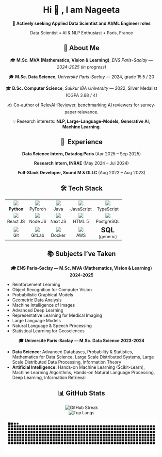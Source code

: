 <!-- --------------  PROFILE CARD (all centered) -------------- -->
<div align="center">

  <!-- ----------  Header ---------- -->
  <h1>Hi 👋 , I am Nageeta </h1>
  <p>🎯 <strong>Actively seeking Applied Data Scientist and AI/ML Engineer roles</strong></p>
  <p>Data Scientist&nbsp;•&nbsp;AI&nbsp;&amp;&nbsp;NLP Enthusiast&nbsp;•&nbsp;Paris, France</p>
  
  <!-- ----------  About ---------- -->
  <h2>🚀 About&nbsp;Me</h2>
  <p>🎓 <strong>M.Sc.&nbsp;MVA (Mathematics, Vision &amp;&nbsp;Learning)</strong>, <em>ENS Paris-Saclay</em> — <i>2024-2025 (in progress)</i></p>
  <p>🎓 <strong>M.Sc.&nbsp;Data Science</strong>, <em>Université Paris-Saclay</em> — 2024, grade 15.5 / 20</p>
  <p>🎓 <strong>B.Sc.&nbsp;Computer Science</strong>, <em>Sukkur IBA University</em> — 2022, Silver Medalist (CGPA 3.68 / 4)</p>
  <p>✍️ Co-author of <a href="https://hal.science/LISN/hal-04608255v1">RelevAI-Reviewer</a>, benchmarking AI reviewers for survey-paper relevance.</p>
  <p>💡 Research interests: <strong>NLP, Large-Language-Models, Generative AI, Machine Learning</strong>.</p>
  

  <!-- ----------  Experience ---------- -->
  <h2>💼 &nbsp;Experience</h2>
  <p><strong>Data Science Intern, Datadog Paris</strong> (Apr 2025 – Sep 2025)</p>
  <p><strong>Research Intern, INRAE</strong> (May 2024 – Jul 2024)</p>
  <p><strong>Full-Stack Developer, Sound M &amp; DLLC</strong> (Aug 2022 – Aug 2023)</p>

<!-- ----------  Tech stack ---------- -->
  <!-- ----------  Tech stack ---------- -->
<h2>🛠️ Tech&nbsp;Stack</h2>
<table align="center">
  <tr>
    <td align="center"><img src="https://cdn.jsdelivr.net/gh/devicons/devicon/icons/python/python-original.svg" width="50"><br><strong>Python</strong></td>
    <td align="center"><img src="https://cdn.jsdelivr.net/gh/devicons/devicon/icons/pytorch/pytorch-original.svg" width="40"><br>PyTorch</td>
    <td align="center"><img src="https://cdn.jsdelivr.net/gh/devicons/devicon/icons/java/java-original.svg" width="40"><br>Java</td>
    <td align="center"><img src="https://cdn.jsdelivr.net/gh/devicons/devicon/icons/javascript/javascript-original.svg" width="40"><br>JavaScript</td>
    <td align="center"><img src="https://cdn.jsdelivr.net/gh/devicons/devicon/icons/typescript/typescript-original.svg" width="40"><br>TypeScript</td>
  </tr>
  <tr>
    <td align="center"><img src="https://cdn.jsdelivr.net/gh/devicons/devicon/icons/react/react-original.svg" width="40"><br>React&nbsp;JS</td>
    <td align="center"><img src="https://cdn.jsdelivr.net/gh/devicons/devicon/icons/nodejs/nodejs-original.svg" width="40"><br>Node&nbsp;JS</td>
    <td align="center"><img src="https://cdn.jsdelivr.net/gh/devicons/devicon/icons/nextjs/nextjs-original.svg" width="40"><br>Next&nbsp;JS</td>
    <td align="center"><img src="https://cdn.jsdelivr.net/gh/devicons/devicon/icons/html5/html5-original.svg" width="40"><br>HTML&nbsp;5</td>
    <td align="center"><img src="https://cdn.jsdelivr.net/gh/devicons/devicon/icons/postgresql/postgresql-original.svg" width="40"><br>PostgreSQL</td>
  </tr>
  <tr>
    <td align="center"><img src="https://cdn.jsdelivr.net/gh/devicons/devicon/icons/git/git-plain.svg" width="40"><br>Git</td>
    <td align="center"><img src="https://cdn.jsdelivr.net/gh/devicons/devicon/icons/gitlab/gitlab-original.svg" width="40"><br>GitLab</td>
    <td align="center"><img src="https://cdn.jsdelivr.net/gh/devicons/devicon/icons/docker/docker-original.svg" width="40"><br>Docker</td>
    <td align="center"><img src="https://cdn.jsdelivr.net/gh/devicons/devicon/icons/aws/aws-original.svg" width="40"><br>AWS</td>
    <td align="center"><strong style="font-size:1.6em;">SQL</strong><br>(generic)</td>
  </tr>
</table>


  <!-- ----------  Subjects ---------- -->
<h2>📚 Subjects I’ve Taken</h2>

<!-- ENS Paris-Saclay -->
<p><strong>🎓 ENS Paris-Saclay — M.Sc. MVA (Mathematics, Vision & Learning) 2024-2025</strong></p>
<ul align="left">
  <li>Reinforcement Learning</li>
  <li>Object Recognition for Computer Vision</li>
  <li>Probabilistic Graphical Models</li>
  <li>Geometric Data Analysis</li>
  <li>Machine Intelligence of Images</li>
  <li>Advanced Deep Learning</li>
  <li>Representative Learning for Medical Imaging</li>
  <li>Large Language Models</li>
  <li>Natural Language & Speech Processing</li>
  <li>Statistical Learning for Geosciences</li>
</ul>

<!-- Université Paris-Saclay -->
<p><strong>🎓 Université Paris-Saclay — M.Sc. Data Science 2023-2024</strong></p>
<ul align="left">
  <li><strong>Data Science:</strong> Advanced Databases, Probability & Statistics, Mathematics for Data Science, Large Scale Distributed Systems, Large Scale Distributed Data Processing, Information Theory</li>
  <li><strong>Artificial Intelligence:</strong> Hands-on Machine Learning (Scikit-Learn), Machine Learning Algorithms, Hands-on Natural Language Processing, Deep Learning, Information Retrieval</li>
</ul>


 ## 📊 GitHub Stats

![GitHub Streak](https://streak-stats.demolab.com?user=nageetaw&theme=radical&hide_border=true) <br/>
![Top Langs](https://github-readme-stats.vercel.app/api/top-langs/?username=nageetaw&layout=compact&theme=radical)

<picture>
  <source media="(prefers-color-scheme: dark)" srcset="https://raw.githubusercontent.com/nageetaw/nageetaw/output/snake-dark.svg" />
  <img alt="github contribution snake" src="https://raw.githubusercontent.com/nageetaw/nageetaw/output/snake.svg" />
</picture>

  <!-- ----------  Con
